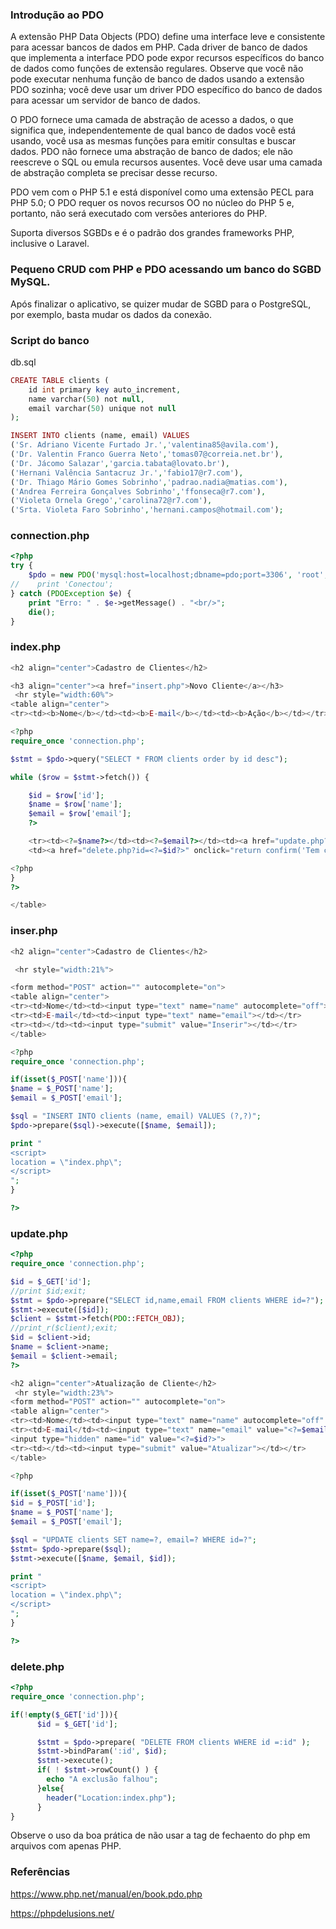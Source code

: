 ### Introdução ao PDO

A extensão PHP Data Objects (PDO) define uma interface leve e consistente para acessar bancos de dados em PHP. Cada driver de banco de dados que implementa a interface PDO pode expor recursos específicos do banco de dados como funções de extensão regulares. Observe que você não pode executar nenhuma função de banco de dados usando a extensão PDO sozinha; você deve usar um driver PDO específico do banco de dados para acessar um servidor de banco de dados.

O PDO fornece uma camada de abstração de acesso a dados, o que significa que, independentemente de qual banco de dados você está usando, você usa as mesmas funções para emitir consultas e buscar dados. PDO não fornece uma abstração de banco de dados; ele não reescreve o SQL ou emula recursos ausentes. Você deve usar uma camada de abstração completa se precisar desse recurso.

PDO vem com o PHP 5.1 e está disponível como uma extensão PECL para PHP 5.0; O PDO requer os novos recursos OO no núcleo do PHP 5 e, portanto, não será executado com versões anteriores do PHP.

Suporta diversos SGBDs e é o padrão dos grandes frameworks PHP, inclusive o Laravel.

### Pequeno CRUD com PHP e PDO acessando um banco do SGBD MySQL.

Após finalizar o aplicativo, se quizer mudar de SGBD para o PostgreSQL, por exemplo, basta mudar os dados da conexão.

### Script do banco

db.sql

```php
CREATE TABLE clients (
    id int primary key auto_increment,
    name varchar(50) not null,
    email varchar(50) unique not null
);

INSERT INTO clients (name, email) VALUES 
('Sr. Adriano Vicente Furtado Jr.','valentina85@avila.com'),
('Dr. Valentin Franco Guerra Neto','tomas07@correia.net.br'),
('Dr. Jácomo Salazar','garcia.tabata@lovato.br'),
('Hernani Valência Santacruz Jr.','fabio17@r7.com'),
('Dr. Thiago Mário Gomes Sobrinho','padrao.nadia@matias.com'),
('Andrea Ferreira Gonçalves Sobrinho','ffonseca@r7.com'),
('Violeta Ornela Grego','carolina72@r7.com'),
('Srta. Violeta Faro Sobrinho','hernani.campos@hotmail.com');
```

### connection.php

```php
<?php
try {
    $pdo = new PDO('mysql:host=localhost;dbname=pdo;port=3306', 'root', '');
//    print 'Conectou';
} catch (PDOException $e) {
    print "Erro: " . $e->getMessage() . "<br/>";
    die();
}
```

### index.php

```php
<h2 align="center">Cadastro de Clientes</h2>

<h3 align="center"><a href="insert.php">Novo Cliente</a></h3>
 <hr style="width:60%"> 
<table align="center">
<tr><td><b>Nome</b></td><td><b>E-mail</b></td><td><b>Ação</b></td></tr>

<?php
require_once 'connection.php';

$stmt = $pdo->query("SELECT * FROM clients order by id desc");

while ($row = $stmt->fetch()) {

    $id = $row['id'];
    $name = $row['name'];
    $email = $row['email'];
    ?>

    <tr><td><?=$name?></td><td><?=$email?></td><td><a href="update.php?id=<?=$id?>">Atualizar</a></td>
    <td><a href="delete.php?id=<?=$id?>" onclick="return confirm('Tem certeza de que deseja excluir este cliente ?')">Excluir</a></tr>

<?php
}
?>

</table>
```

### inser.php

```php
<h2 align="center">Cadastro de Clientes</h2>

 <hr style="width:21%"> 

<form method="POST" action="" autocomplete="on">
<table align="center">
<tr><td>Nome</td><td><input type="text" name="name" autocomplete="off"></td></tr>
<tr><td>E-mail</td><td><input type="text" name="email"></td></tr>
<tr><td></td><td><input type="submit" value="Inserir"></td></tr>
</table>

<?php
require_once 'connection.php';

if(isset($_POST['name'])){
$name = $_POST['name'];
$email = $_POST['email'];

$sql = "INSERT INTO clients (name, email) VALUES (?,?)";
$pdo->prepare($sql)->execute([$name, $email]);

print "
<script>
location = \"index.php\";
</script>
";
}

?>
```

### update.php

```php
<?php
require_once 'connection.php';

$id = $_GET['id'];
//print $id;exit;
$stmt = $pdo->prepare("SELECT id,name,email FROM clients WHERE id=?");
$stmt->execute([$id]); 
$client = $stmt->fetch(PDO::FETCH_OBJ);
//print_r($client);exit;
$id = $client->id;
$name = $client->name;
$email = $client->email;
?>

<h2 align="center">Atualização de Cliente</h2>
 <hr style="width:23%"> 
<form method="POST" action="" autocomplete="on">
<table align="center">
<tr><td>Nome</td><td><input type="text" name="name" autocomplete="off" value="<?=$name?>"></td></tr>
<tr><td>E-mail</td><td><input type="text" name="email" value="<?=$email?>"></td></tr>
<input type="hidden" name="id" value="<?=$id?>">
<tr><td></td><td><input type="submit" value="Atualizar"></td></tr>
</table>

<?php

if(isset($_POST['name'])){
$id = $_POST['id'];
$name = $_POST['name'];
$email = $_POST['email'];

$sql = "UPDATE clients SET name=?, email=? WHERE id=?";
$stmt= $pdo->prepare($sql);
$stmt->execute([$name, $email, $id]);

print "
<script>
location = \"index.php\";
</script>
";
}

?>
```

### delete.php

```php
<?php
require_once 'connection.php';

if(!empty($_GET['id'])){
      $id = $_GET['id'];

      $stmt = $pdo->prepare( "DELETE FROM clients WHERE id =:id" );
      $stmt->bindParam(':id', $id);
      $stmt->execute();
      if( ! $stmt->rowCount() ) {
        echo "A exclusão falhou";
      }else{
        header("Location:index.php");
      }
}
```

Observe o uso da boa prática de não usar a tag de fechaento do php em arquivos com apenas PHP.

### Referências

https://www.php.net/manual/en/book.pdo.php

https://phpdelusions.net/
